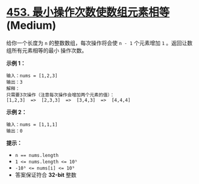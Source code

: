 # [453. 最小操作次数使数组元素相等][link] (Medium)

[link]: https://leetcode.cn/problems/minimum-moves-to-equal-array-elements/

给你一个长度为 `n` 的整数数组，每次操作将会使 `n - 1` 个元素增加 `1` 。返回让数组所有元素相等的最小
操作次数。

**示例 1：**

```
输入：nums = [1,2,3]
输出：3
解释：
只需要3次操作（注意每次操作会增加两个元素的值）：
[1,2,3]  =>  [2,3,3]  =>  [3,4,3]  =>  [4,4,4]
```

**示例 2：**

```
输入：nums = [1,1,1]
输出：0
```

**提示：**

- `n == nums.length`
- `1 <= nums.length <= 10⁵`
- `-10⁹ <= nums[i] <= 10⁹`
- 答案保证符合 **32-bit** 整数
